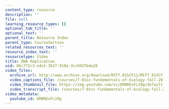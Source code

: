 ```yaml
---
content_type: resource
description: ''
file: null
learning_resource_types: []
optional_tab_title: ''
optional_text: ''
parent_title: Resource Index
parent_type: CourseSection
related_resources_text: ''
resource_index_text: ''
resourcetype: Video
title: DNA Replication
uid: 86c772c3-e4e1-3617-910a-3cc0437bda28
video_files:
  archive_url: http://www.archive.org/download/MIT7.01SCF11/MIT7_01SCF11_track07_300k.mp4
  video_captions_file: /courses/7-01sc-fundamentals-of-biology-fall-2011/e1b767f2b9a353e396c37a9d10da32b9_DRBREvFL19g.vtt
  video_thumbnail_file: https://img.youtube.com/vi/DRBREvFL19g/default.jpg
  video_transcript_file: /courses/7-01sc-fundamentals-of-biology-fall-2011/f062f82e7197d5860268440f75ef59f2_DRBREvFL19g.pdf
video_metadata:
  youtube_id: DRBREvFL19g
---
```

